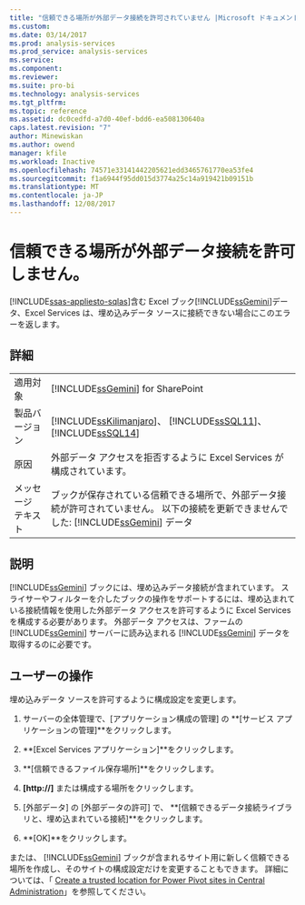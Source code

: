 ```yaml
---
title: "信頼できる場所が外部データ接続を許可されていません |Microsoft ドキュメント"
ms.custom: 
ms.date: 03/14/2017
ms.prod: analysis-services
ms.prod_service: analysis-services
ms.service: 
ms.component: 
ms.reviewer: 
ms.suite: pro-bi
ms.technology: analysis-services
ms.tgt_pltfrm: 
ms.topic: reference
ms.assetid: dc0cedfd-a7d0-40ef-bdd6-ea508130640a
caps.latest.revision: "7"
author: Minewiskan
ms.author: owend
manager: kfile
ms.workload: Inactive
ms.openlocfilehash: 74571e33141442205621edd3465761770ea53fe4
ms.sourcegitcommit: f1a6944f95dd015d3774a25c14a919421b09151b
ms.translationtype: MT
ms.contentlocale: ja-JP
ms.lasthandoff: 12/08/2017
---
```

# <a name="trusted-location-does-not-allow-external-data-connections"></a>信頼できる場所が外部データ接続を許可しません。
[!INCLUDE[ssas-appliesto-sqlas](../../includes/ssas-appliesto-sqlas.md)]含む Excel ブック[!INCLUDE[ssGemini](../../includes/ssgemini-md.md)]データ、Excel Services は、埋め込みデータ ソースに接続できない場合にこのエラーを返します。  
  
## <a name="details"></a>詳細  
  
|||  
|-|-|  
|適用対象|[!INCLUDE[ssGemini](../../includes/ssgemini-md.md)] for SharePoint|  
|製品バージョン|[!INCLUDE[ssKilimanjaro](../../includes/sskilimanjaro-md.md)]、 [!INCLUDE[ssSQL11](../../includes/sssql11-md.md)]、 [!INCLUDE[ssSQL14](../../includes/sssql14-md.md)]|  
|原因|外部データ アクセスを拒否するように Excel Services が構成されています。|  
|メッセージ テキスト|ブックが保存されている信頼できる場所で、外部データ接続が許可されていません。 以下の接続を更新できませんでした: [!INCLUDE[ssGemini](../../includes/ssgemini-md.md)] データ|  
  
## <a name="explanation"></a>説明  
 [!INCLUDE[ssGemini](../../includes/ssgemini-md.md)] ブックには、埋め込みデータ接続が含まれています。 スライサーやフィルターを介したブックの操作をサポートするには、埋め込まれている接続情報を使用した外部データ アクセスを許可するように Excel Services を構成する必要があります。 外部データ アクセスは、ファームの [!INCLUDE[ssGemini](../../includes/ssgemini-md.md)] サーバーに読み込まれる [!INCLUDE[ssGemini](../../includes/ssgemini-md.md)] データを取得するのに必要です。  
  
## <a name="user-action"></a>ユーザーの操作  
 埋め込みデータ ソースを許可するように構成設定を変更します。  
  
1.  サーバーの全体管理で、[アプリケーション構成の管理] の **[サービス アプリケーションの管理]**をクリックします。  
  
2.  **[Excel Services アプリケーション]**をクリックします。  
  
3.  **[信頼できるファイル保存場所]**をクリックします。  
  
4.  **[http://]** または構成する場所をクリックします。  
  
5.  [外部データ] の [外部データの許可] で、 **[信頼できるデータ接続ライブラリと、埋め込まれている接続]**をクリックします。  
  
6.  **[OK]**をクリックします。  
  
 または、 [!INCLUDE[ssGemini](../../includes/ssgemini-md.md)] ブックが含まれるサイト用に新しく信頼できる場所を作成し、そのサイトの構成設定だけを変更することもできます。 詳細については、「 [Create a trusted location for Power Pivot sites in Central Administration](../../analysis-services/power-pivot-sharepoint/create-a-trusted-location-for-power-pivot-sites-in-central-administration.md)」を参照してください。  
  
  

